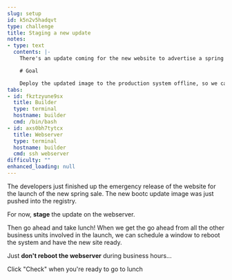 ```yaml
---
slug: setup
id: k5n2v5hadqvt
type: challenge
title: Staging a new update
notes:
- type: text
  contents: |-
    There's an update coming for the new website to advertise a spring sale. Once the dev team is ready, we'll need to deploy the update to production. We've been using image mode for RHEL on this host to make updating the website and the OS simpler.

    # Goal

    Deploy the updated image to the production system offline, so we can schedule a maintenance window for the reboot with the marketing team.
tabs:
- id: fkztzyune9sx
  title: Builder
  type: terminal
  hostname: builder
  cmd: /bin/bash
- id: axs0bh7tytcx
  title: Webserver
  type: terminal
  hostname: builder
  cmd: ssh webserver
difficulty: ""
enhanced_loading: null
---
```

The developers just finished up the emergency release of the website for the launch of the new spring sale. The new bootc update image was just pushed into the registry.

For now,   **stage** the update on the webserver.

Then go ahead and take lunch! When we get the go ahead from all the other business units involved in the launch, we can schedule a window to reboot the system and have the new site ready.

Just **don't reboot the webserver** during business hours...

Click "Check" when you're ready to go to lunch